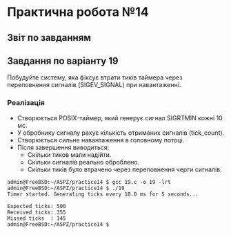 # Практична робота №14

## Звіт по завданням

## Завдання по варіанту 19

Побудуйте систему, яка фіксує втрати тиків таймера через переповнення сигналів (SIGEV_SIGNAL) при навантаженні.

### Реалізація

- Створюється POSIX-таймер, який генерує сигнал SIGRTMIN кожні 10 мс.
- У обробнику сигналу рахує кількість отриманих сигналів (tick_count).
- Створюється сильне навантаження в головному потоці.
- Після завершення виводиться:
  - Скільки тиков мали надійти.
  - Скільки сигналів реально оброблено.
  - Скільки тиків було втрачено через переповнення черги сигналів.

```shell
admin@FreeBSD:~/ASPZ/practice14 $ gcc 19.c -o 19 -lrt
admin@FreeBSD:~/ASPZ/practice14 $ ./19
Timer started. Generating ticks every 10.0 ms for 5 seconds...

Expected ticks: 500
Received ticks: 355
Missed ticks  : 145
admin@FreeBSD:~/ASPZ/practice14 $
```
